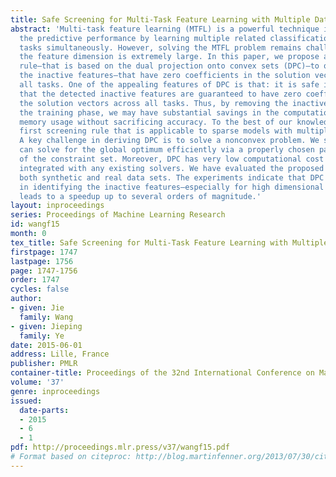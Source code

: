 ```yaml
---
title: Safe Screening for Multi-Task Feature Learning with Multiple Data Matrices
abstract: 'Multi-task feature learning (MTFL) is a powerful technique in boosting
  the predictive performance by learning multiple related classification/regression/clustering
  tasks simultaneously. However, solving the MTFL problem remains challenging when
  the feature dimension is extremely large. In this paper, we propose a novel screening
  rule—that is based on the dual projection onto convex sets (DPC)—to quickly identify
  the inactive features—that have zero coefficients in the solution vectors across
  all tasks. One of the appealing features of DPC is that: it is safe in the sense
  that the detected inactive features are guaranteed to have zero coefficients in
  the solution vectors across all tasks. Thus, by removing the inactive features from
  the training phase, we may have substantial savings in the computational cost and
  memory usage without sacrificing accuracy. To the best of our knowledge, it is the
  first screening rule that is applicable to sparse models with multiple data matrices.
  A key challenge in deriving DPC is to solve a nonconvex problem. We show that we
  can solve for the global optimum efficiently via a properly chosen parametrization
  of the constraint set. Moreover, DPC has very low computational cost and can be
  integrated with any existing solvers. We have evaluated the proposed DPC rule on
  both synthetic and real data sets. The experiments indicate that DPC is very effective
  in identifying the inactive features—especially for high dimensional data—which
  leads to a speedup up to several orders of magnitude.'
layout: inproceedings
series: Proceedings of Machine Learning Research
id: wangf15
month: 0
tex_title: Safe Screening for Multi-Task Feature Learning with Multiple Data Matrices
firstpage: 1747
lastpage: 1756
page: 1747-1756
order: 1747
cycles: false
author:
- given: Jie
  family: Wang
- given: Jieping
  family: Ye
date: 2015-06-01
address: Lille, France
publisher: PMLR
container-title: Proceedings of the 32nd International Conference on Machine Learning
volume: '37'
genre: inproceedings
issued:
  date-parts:
  - 2015
  - 6
  - 1
pdf: http://proceedings.mlr.press/v37/wangf15.pdf
# Format based on citeproc: http://blog.martinfenner.org/2013/07/30/citeproc-yaml-for-bibliographies/
---
```

